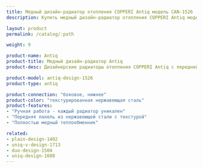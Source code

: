 ```yaml
---
title: Медный дизайн-радиатор отопления COPPERI Antiq модель CAN-1526
description: Купить медный дизайн-радиатор отопления COPPERI Antiq модель CAN-1526 по цене производителя в Москве.

layout: product
permalink: /catalog/:path

weight: 9

product-name: Antiq
product-title: Медный дизайн-радиатор Antiq
product-desc: Дизайнерские радиаторы отопления COPPERI Antiq с передней панелью, выполненной из меди или латуни прекрасно подойдут как для классического, так и для современного интерьера. Нанесение патины производится мастерами вручную, что делает каждый радиатор поистине уникальным произведением искусства.

product-model: antiq-design-1526
product-type: antiq

product-connection: "боковое, нижнее"
product-color: "текстурированная нержавеющая сталь"
product-features:
- "Ручная работа - каждый радиатор уникален"
- "Передняя панель из нержавеющей стали с текстурой"
- "Полностью медный теплообменник"

related:
- plain-design-1402
- uniq-v-design-1713
- duo-design-1504
- uniq-design-1608
---
```

